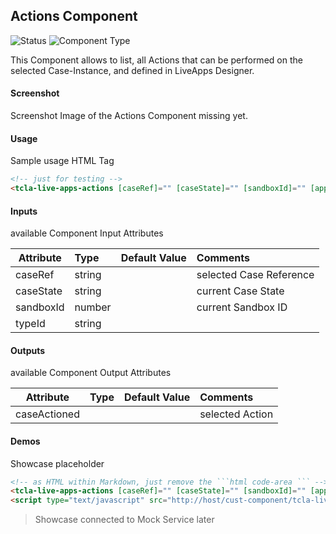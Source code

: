 ## Actions Component

![Status][draft] ![Component Type][top] <!--Component Meta {"created_by":"JS", "reviewed_by":"JG", "last_modified_by":"JS", "comment":"init"} Component Meta -->

This Component allows to list, all Actions that can be performed on the selected Case-Instance, and defined in LiveApps Designer.

#### Screenshot
Screenshot Image of the Actions Component missing yet.

#### Usage
Sample usage HTML Tag

```html
<!-- just for testing -->
<tcla-live-apps-actions [caseRef]="" [caseState]="" [sandboxId]="" [applicationId]="" [typeId]=""></tcla-live-apps-actions>
```

#### Inputs
available Component Input Attributes

| Attribute         | Type                          | Default Value | Comments                                        |
| ----------------- |:----------------------------- |:------------- |:----------------------------------------------- |
| caseRef           | string                        |               | selected Case Reference                         |
| caseState         | string                        |               | current Case State                              |
| sandboxId         | number                        |               | current Sandbox ID                              |
| typeId            | string                        |               |                                                 |

#### Outputs
available Component Output Attributes

| Attribute         | Type                          | Default Value | Comments                                        |
| ----------------- |:----------------------------- |:------------- |:----------------------------------------------- |
| caseActioned      |                               |               | selected Action                                 |

#### Demos
Showcase placeholder

```html
<!-- as HTML within Markdown, just remove the ```html code-area ``` -->
<tcla-live-apps-actions [caseRef]="" [caseState]="" [sandboxId]="" [applicationId]="" [typeId]=""></tcla-live-apps-actions>
<script type="text/javascript" src="http://host/cust-component/tcla-live-apps-actions.js"></script>
```

> Showcase connected to Mock Service later

[auto]: https://img.shields.io/badge/Status-auto%20generated-lightgrey.svg?style=flat "auto generated"
[manually]: https://img.shields.io/badge/Status-manually%20created-yellow.svg?style=flat "manually created"
[draft]: https://img.shields.io/badge/Status-draft-red.svg?style=flat "draft"
[review]: https://img.shields.io/badge/Status-need%20review-yellowgreen.svg?style=flat "need review"
[review done]: https://img.shields.io/badge/Status-review%20done-green.svg?style=flat "review done"
[finalized]: https://img.shields.io/badge/Status-finalized-brightgreen.svg?style=flat "finalized"

[top]: https://img.shields.io/badge/Component%20Type-Top-blue.svg?style=flat "top Component"
[major]: https://img.shields.io/badge/Component%20Type-major%20Component-blue.svg?style=flat "major Component"
[minor]: https://img.shields.io/badge/Component%20Type-minor%20Component-blue.svg?style=flat "minor Component"

